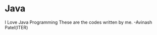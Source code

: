 # Java
I Love Java Programming
These are the codes written by me.
              -Avinash Patel(ITER)
